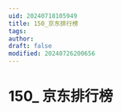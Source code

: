 ```yaml
---
uid: 20240718105949
title: 150_京东排行榜
tags: 
author: 
draft: false
modified: 20240726200656
---
```


# 150_ 京东排行榜
